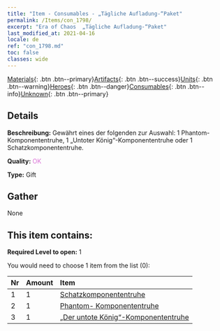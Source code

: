 ```yaml
---
title: "Item - Consumables - „Tägliche Aufladung-“Paket"
permalink: /Items/con_1798/
excerpt: "Era of Chaos  „Tägliche Aufladung-“Paket"
last_modified_at: 2021-04-16
locale: de
ref: "con_1798.md"
toc: false
classes: wide
---
```

 [Materials](/de/Items/){: .btn .btn--primary}[Artifacts](/de/Items/Artifacts/){: .btn .btn--success}[Units](/de/Items/Units/){: .btn .btn--warning}[Heroes](/de/Items/Heroes/){: .btn .btn--danger}[Consumables](/de/Items/Consumables/){: .btn .btn--info}[Unknown](/de/Items/Unknown/){: .btn .btn--primary}

## Details
 **Beschreibung:** Gewährt eines der folgenden zur Auswahl: 1 Phantom-Komponententruhe, 1 „Untoter König“-Komponententruhe oder 1 Schatzkomponententruhe.

 **Quality:** <span style="color: #DA70D6">OK</span>

 **Type:** Gift

## Gather

  None

## This item contains:

 **Required Level to open:** 1

 You would need to choose 1 item from the list (0):

  | Nr | Amount |     Item    |
  |:---|:-------|:------------|
  | 1 | 1 | [Schatzkomponententruhe](/de/Items/con_1383/) |  | 
  | 2 | 1 | [Phantom- Komponententruhe](/de/Items/con_1339/) |  | 
  | 3 | 1 | [„Der untote König“-Komponententruhe](/de/Items/con_1340/) |  | 
